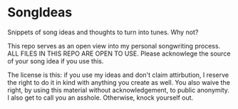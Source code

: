 # SongIdeas
Snippets of song ideas and thoughts to turn into tunes.  Why not?

This repo serves as an open view into my personal songwriting process.
ALL FILES IN THIS REPO ARE OPEN TO USE.
Please acknowlege the source of your song idea if you use this.

The license is this: if you use my ideas and don't claim attirbution,
I reserve the right to do it in kind with anything you create as well.
You also waive the right, by using this material without acknowledgement,
to public anonymity.  I also get to call you an asshole.  Otherwise,
knock yourself out.
